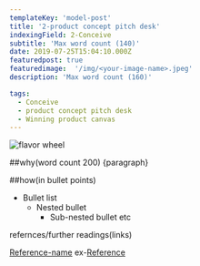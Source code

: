 ```yaml
---
templateKey: 'model-post'
title: '2-product concept pitch desk'
indexingField: 2-Conceive
subtitle: 'Max word count (140)'
date: 2019-07-25T15:04:10.000Z
featuredpost: true
featuredimage:  '/img/<your-image-name>.jpeg'
description: 'Max word count (160)'

tags:
  - Conceive
  - product concept pitch desk
  - Winning product canvas
---
```


![flavor wheel](/img/<your-image-name>.jpeg) 

##why(word count 200)
{paragraph}

##how(in bullet points)
* Bullet list
   * Nested bullet
      * Sub-nested bullet etc

refernces/further readings(links)

[Reference-name](http://website.com)
ex-[Reference](https://www.sciencedirect.com/topics/computer-science/platform-architecture)